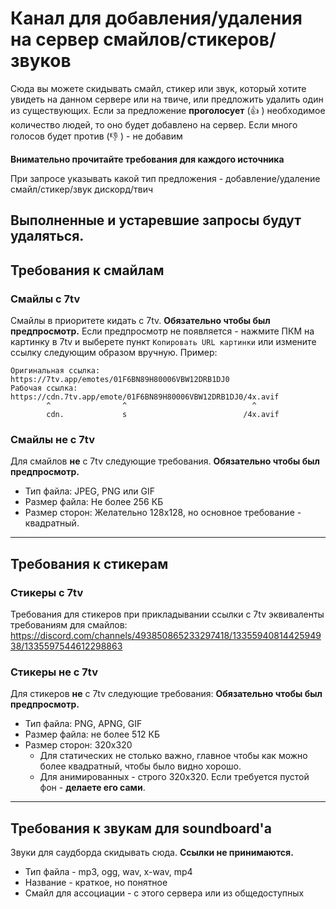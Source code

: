 # Канал для добавления/удаления на сервер смайлов/стикеров/звуков
Сюда вы можете скидывать смайл, стикер или звук, который хотите увидеть на данном сервере или на твиче, или предложить удалить один из существующих. Если за предложение **проголосует** (:thumbsup: ) необходимое количество людей, то оно будет добавлено на сервер. Если много голосов будет против (:thumbsdown: ) - не добавим

**Внимательно прочитайте требования для каждого источника**

При запросе указывать какой тип предложения - добавление/удаление смайл/стикер/звук дискорд/твич

Выполненные и устаревшие запросы будут удаляться.
------------

## Требования к смайлам
### Смайлы с 7tv
Смайлы в приоритете кидать с 7tv. **Обязательно чтобы был предпросмотр.** 
Если предпросмотр не появляется - нажмите ПКМ на картинку в 7tv и выберете пункт `Копировать URL картинки` 
или измените ссылку следующим образом вручную.
Пример: 
```
Оригинальная ссылка:
https://7tv.app/emotes/01F6BN89H80006VBW12DRB1DJ0
Рабочая ссылка:
https://cdn.7tv.app/emote/01F6BN89H80006VBW12DRB1DJ0/4x.avif
        ^                ^                            ^
        cdn.             s                          /4x.avif
```
### Смайлы не с 7tv
Для смайлов **не** с 7tv следующие требования.
**Обязательно чтобы был предпросмотр.**
- Тип файла: JPEG, PNG или GIF
- Размер файла: Не более 256 КБ
- Размер сторон: Желательно 128x128, но основное требование - квадратный.
------------

## Требования к стикерам
### Стикеры с 7tv
Требования для стикеров при прикладывании ссылки с 7tv эквиваленты требованиям для смайлов: https://discord.com/channels/493850865233297418/1335594081442594938/1335597544612298863
### Стикеры не с 7tv
Для стикеров **не** с 7tv следующие требования:
**Обязательно чтобы был предпросмотр.**
- Тип файла: PNG, APNG, GIF
- Размер файла: не более 512 КБ
- Размер сторон: 320x320
  - Для статических не столько важно, главное чтобы как можно более квадратный, чтобы было видно хорошо.
  - Для анимированных - строго 320x320. Если требуется пустой фон - **делаете его сами**.
------------

## Требования к звукам для soundboard'а
Звуки для саудборда скидывать сюда. **Ссылки не принимаются.**
- Тип файла - mp3, ogg, wav, x-wav, mp4
- Название - краткое, но понятное
- Смайл для ассоциации - с этого сервера или из общедоступных

